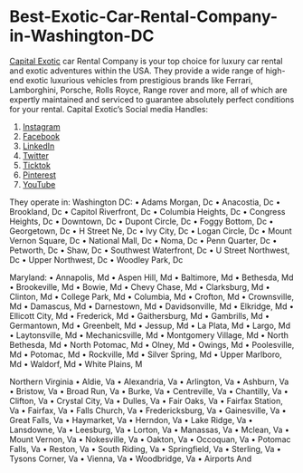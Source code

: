 # Best-Exotic-Car-Rental-Company-in-Washington-DC
[Capital Exotic](https://capitalexotic.com) car Rental Company is your top choice for luxury car rental and exotic adventures within the USA.
They provide a wide range of high-end exotic luxurious vehicles from prestigious brands like Ferrari, Lamborghini, Porsche, Rolls Royce, Range rover and more, all of which are expertly maintained and serviced to guarantee absolutely perfect conditions for your rental.
Capital Exotic’s Social media Handles:
1.	[Instagram](https://www.instagram.com/capitalexoticcars/) 
2.	[Facebook](https://web.facebook.com/Capexotc?_rdc=1&_rdr)
3.	[LinkedIn](https://www.linkedin.com/company/capital-exotic/mycompany/verification/)
4.	[Twitter](https://twitter.com/Capexotic)
5.	[Ticktok](https://www.tiktok.com/@capitalexotic)
6.	[Pinterest](https://www.pinterest.com/capitalexoticcars/)
7.	[YouTube](https://www.youtube.com/@CapitalExoticsShowroom/videos)
   
They operate in:
Washington DC:
•	Adams Morgan, Dc
•	Anacostia, Dc
•	Brookland, Dc
•	Capitol Riverfront, Dc
•	Columbia Heights, Dc
•	Congress Heights, Dc
•	Downtown, Dc
•	Dupont Circle, Dc
•	Foggy Bottom, Dc
•	Georgetown, Dc
•	H Street Ne, Dc
•	Ivy City, Dc
•	Logan Circle, Dc
•	Mount Vernon Square, Dc
•	National Mall, Dc
•	Noma, Dc
•	Penn Quarter, Dc
•	Petworth, Dc
•	Shaw, Dc
•	Southwest Waterfront, Dc
•	U Street Northwest, Dc
•	Upper Northwest, Dc
•	Woodley Park, Dc

Maryland:
•	Annapolis, Md
•	Aspen Hill, Md
•	Baltimore, Md
•	Bethesda, Md
•	Brookeville, Md
•	Bowie, Md
•	Chevy Chase, Md
•	Clarksburg, Md
•	Clinton, Md
•	College Park, Md
•	Columbia, Md
•	Crofton, Md
•	Crownsville, Md
•	Damascus, Md
•	Darnestown, Md
•	Davidsonville, Md
•	Elkridge, Md
•	Ellicott City, Md
•	Frederick, Md
•	Gaithersburg, Md
•	Gambrills, Md
•	Germantown, Md
•	Greenbelt, Md
•	Jessup, Md
•	La Plata, Md
•	Largo, Md
•	Laytonsville, Md
•	Mechanicsville, Md
•	Montgomery Village, Md
•	North Bethesda, Md
•	North Potomac, Md
•	Olney, Md
•	Owings, Md
•	Poolesville, Md
•	Potomac, Md
•	Rockville, Md
•	Silver Spring, Md
•	Upper Marlboro, Md
•	Waldorf, Md
•	White Plains, M

Northern Virginia
•	Aldie, Va
•	Alexandria, Va
•	Arlington, Va
•	Ashburn, Va
•	Bristow, Va
•	Broad Run, Va
•	Burke, Va
•	Centreville, Va
•	Chantilly, Va
•	Clifton, Va
•	Crystal City, Va
•	Dulles, Va
•	Fair Oaks, Va
•	Fairfax Station, Va
•	Fairfax, Va
•	Falls Church, Va
•	Fredericksburg, Va
•	Gainesville, Va
•	Great Falls, Va
•	Haymarket, Va
•	Herndon, Va
•	Lake Ridge, Va
•	Lansdowne, Va
•	Leesburg, Va
•	Lorton, Va
•	Manassas, Va
•	Mclean, Va
•	Mount Vernon, Va
•	Nokesville, Va
•	Oakton, Va
•	Occoquan, Va
•	Potomac Falls, Va
•	Reston, Va
•	South Riding, Va
•	Springfield, Va
•	Sterling, Va
•	Tysons Corner, Va
•	Vienna, Va
•	Woodbridge, Va
•	Airports And


